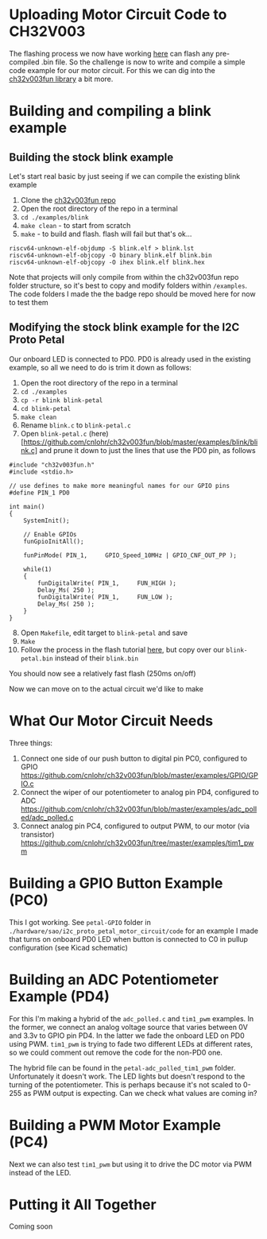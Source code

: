 # Uploading Motor Circuit Code to CH32V003

The flashing process we now have working [here](https://github.com/Hack-a-Day/2024-Supercon-8-Add-On-Badge/tree/main/i2c_proto_petal_tutorial) can flash any pre-compiled .bin file.  So the challenge is now to write and compile a simple code example for our motor circuit. For this we can dig into the [ch32v003fun library](https://github.com/cnlohr/ch32v003fun) a bit more.

# Building and compiling a blink example

## Building the stock blink example

Let's start real basic by just seeing if we can compile the existing blink example

1. Clone the [ch32v003fun repo](https://github.com/cnlohr/ch32v003fun)
2. Open the root directory of the repo in a terminal
3. `cd ./examples/blink`
4. `make clean` - to start from scratch
5. `make` - to build and flash. flash will fail but that's ok...

```
riscv64-unknown-elf-objdump -S blink.elf > blink.lst
riscv64-unknown-elf-objcopy -O binary blink.elf blink.bin
riscv64-unknown-elf-objcopy -O ihex blink.elf blink.hex
```

Note that projects will only compile from within the ch32v003fun repo folder structure, so it's best to copy and modify folders within `/examples`. The code folders I made the the badge repo should be moved here for now to test them

## Modifying the stock blink example for the I2C Proto Petal

Our onboard LED is connected to PD0. PD0 is already used in the existing example, so all we need to do is trim it down as follows:

1. Open the root directory of the repo in a terminal
2. `cd ./examples`
3. `cp -r blink blink-petal`
4. `cd blink-petal`
5. `make clean`
6. Rename `blink.c` to `blink-petal.c`
7. Open `blink-petal.c` (here)[https://github.com/cnlohr/ch32v003fun/blob/master/examples/blink/blink.c] and prune it down to just the lines that use the PD0 pin, as follows

```
#include "ch32v003fun.h"
#include <stdio.h>

// use defines to make more meaningful names for our GPIO pins
#define PIN_1 PD0

int main()
{
	SystemInit();

	// Enable GPIOs
	funGpioInitAll();
	
	funPinMode( PIN_1,     GPIO_Speed_10MHz | GPIO_CNF_OUT_PP );

	while(1)
	{
		funDigitalWrite( PIN_1,     FUN_HIGH );
		Delay_Ms( 250 );
		funDigitalWrite( PIN_1,     FUN_LOW );
		Delay_Ms( 250 );
	}
}
```

8. Open `Makefile`, edit target to `blink-petal` and save
9. `Make`
10. Follow the process in the flash tutorial [here](https://github.com/Hack-a-Day/2024-Supercon-8-Add-On-Badge/tree/main/i2c_proto_petal_tutorial), but copy over our `blink-petal.bin` instead of their `blink.bin`

You should now see a relatively fast flash (250ms on/off)

Now we can move on to the actual circuit we'd like to make

# What Our Motor Circuit Needs

Three things:
1. Connect one side of our push button to digital pin PC0, configured to GPIO
https://github.com/cnlohr/ch32v003fun/blob/master/examples/GPIO/GPIO.c
2. Connect the wiper of our potentiometer to analog pin PD4, configured to ADC
https://github.com/cnlohr/ch32v003fun/blob/master/examples/adc_polled/adc_polled.c
3. Connect analog pin PC4, configured to output PWM, to our motor (via transistor)
https://github.com/cnlohr/ch32v003fun/tree/master/examples/tim1_pwm

# Building a GPIO Button Example (PC0)

This I got working. See `petal-GPIO` folder in `./hardware/sao/i2c_proto_petal_motor_circuit/code` for an example I made that turns on onboard PD0 LED when button is connected to C0 in pullup configuration (see Kicad schematic)

# Building an ADC Potentiometer Example (PD4)

For this I'm making a hybrid of the `adc_polled.c` and `tim1_pwm` examples. In the former, we connect an analog voltage source that varies between 0V and 3.3v to GPIO pin PD4. In the latter we fade the onboard LED on PD0 using PWM. `tim1_pwm` is trying to fade two different LEDs at different rates, so we could comment out remove the code for the non-PD0 one.

The hybrid file can be found in the `petal-adc_polled_tim1_pwm` folder. Unfortunately it doesn't work. The LED lights but doesn't respond to the turning of the potentiometer. This is perhaps because it's not scaled to 0-255 as PWM output is expecting. Can we check what values are coming in?

# Building a PWM Motor Example (PC4)

Next we can also test `tim1_pwm` but using it to drive the DC motor via PWM instead of the LED.

# Putting it All Together

Coming soon
